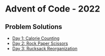 # Advent of Code - 2022
## Problem Solutions
- [Day 1: Calorie Counting](src/q1.rs)
- [Day 2: Rock Paper Scissors](src/q2.rs)
- [Day 3: Rucksack Reorganization](src/q3.rs)